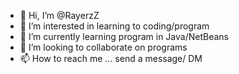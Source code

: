 - 👋 Hi, I’m @RayerzZ
- 👀 I’m interested in learning to coding/program
- 🌱 I’m currently learning program in Java/NetBeans
- 💞️ I’m looking to collaborate on programs
- 📫 How to reach me ... send a message/ DM

<!---
RayerzZ/RayerzZ is a ✨ special ✨ repository because its `README.md` (this file) appears on your GitHub profile.
You can click the Preview link to take a look at your changes.
--->
